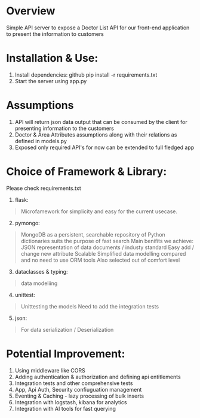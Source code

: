 # Overview
Simple API server to expose a Doctor List API for our front-end application to present the information to customers

# Installation & Use:
1) Install dependencies: github pip install -r requirements.txt
2) Start the server using app.py

# Assumptions
1) API will return json data output that can be consumed by the client for presenting information to the customers
2) Doctor & Area Attributes assumptions along with their relations as defined in models.py
3) Exposed only required API's for now can be extended to full fledged app

# Choice of Framework & Library: 
Please check requirements.txt

1) flask: 
 > Microfamework for simplicity and easy for the current usecase.
2) pymongo: 
 > MongoDB as a persistent, searchable repository of Python dictionaries suits the purpose of fast search 
Main benifits we achieve:
 > JSON representation of data documents / industy standard
 > Easy add / change new attribute
 > Scalable
 > Simplified data modelling compared and no need to use ORM tools
 > Also selected out of comfort level
3) dataclasses & typing:
 > data modeliing 
4) unittest:
 > Unittesting the models
 > Need to add the integration tests
5) json:
 > For data serialization / Deserialization

# Potential Improvement: 
 1) Using middleware like CORS
 2) Adding authentication & authorization and defining api entitlements
 3) Integration tests and other comprehensive tests
 4) App, Api Auth, Security confiuguation management
 5) Eventing & Caching - lazy processing of bulk inserts
 7) Integration with logstash, kibana for analytics
 8) Integration with AI tools for fast querying
 


